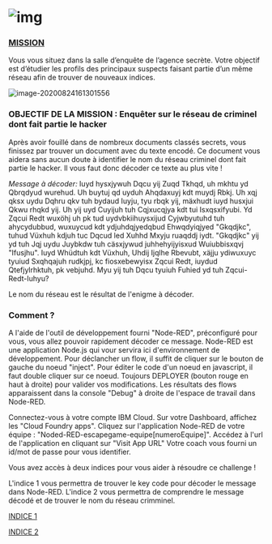 

# ![img](/assets/undercover.png)

### <u>MISSION</u>

Vous vous situez dans la salle d’enquête de l’agence secrète. Votre objectif est d’étudier les profils des principaux suspects faisant partie d’un même réseau afin de trouver de nouveaux indices. 


![image-20200824161301556](/assets/image-20200824161301556.png)

### OBJECTIF DE LA MISSION : Enquêter sur le réseau de criminel dont fait partie le hacker 

Après avoir fouillé dans de nombreux documents classés secrets, vous finissez par trouver un document avec du texte encodé. Ce document vous aidera sans aucun doute à identifier le nom du réseau criminel dont fait partie le hacker. Il vous faut donc décoder ce texte au plus vite !

_Message à décoder:_ Iuyd hysxjywuh Dqcu yij Zuqd Tkhqd, uh mkhtu yd Qbrqdyud wurehud. Uh buytuj qd uyduh Ahqdaxuyj kdt muydj Rbkj. Uh xqj qksx uydu Dqhru qkv tuh bydaud Iuyju, tyu rbqk yij, mäxhudt iuyd husxjui Qkwu rhqkd yij. Uh yij uyd Cuyijuh tuh Cqjxucqjya kdt tui Isxqsxifyubi. Yd Zqcui Redt wuxöhj uh pk tud uydvbkiihuysxijud Cyjwbyutuhd tuh ahycydubbud, wuxuycud kdt ydjuhdqjyedqbud Ehwqdyiqjyed "Gkqdjkc", tuhud Vüxhuh kdjuh tuc Dqcud led Xuhhd Mxyju ruaqddj iydt. "Gkqdjkc" yij yd tuh Jqj uydu Juybkdw tuh cäsxjywud juhhehyijyisxud Wuiubbisxqvj "Ifusjhu". Iuyd Whüdtuh kdt Vüxhuh, Uhdij Ijqlhe Rbevubt, xäjju ydiwuxuyc tyuiud Sxqhqajuh rudkjpj, kc fiosxebewyisx Zqcui Redt, iuydud Qtefjylrhktuh, pk vebjuhd. Myu yij tuh Dqcu tyuiuh Fuhied yd tuh Zqcui-Redt-Iuhyu?

Le nom du réseau est le résultat de l'enigme à décoder.

### Comment ?  
A l'aide de l'outil de développement fourni "Node-RED", préconfiguré pour vous, vous allez pouvoir rapidement décoder ce message.
Node-RED est une application Node.js qui vour servira ici d'environnement de développement. Pour déclancher un flow, il suffit de cliquer sur le bouton de gauche du noeud "inject". Pour éditer le code d'un noeud en javascript, il faut double cliquer sur ce noeud. Toujours DEPLOYER (bouton rouge en haut à droite) pour valider vos modifications. Les résultats des flows apparaissent dans la console "Debug" à droite de l'espace de travail dans Node-RED.

Connectez-vous à votre compte IBM Cloud. Sur votre Dashboard, affichez les "Cloud Foundry apps". Cliquez sur l'application Node-RED de votre équipe : "Noded-RED-escapegame-equipe[numeroEquipe]". 
Accédez à l'url de l'application en cliquant sur "Visit App URL"
Votre coach vous fourni un id/mot de passe pour vous identifier.

Vous avez accès à deux indices pour vous aider à résoudre ce challenge !

L'indice 1 vous permettra de trouver le key code pour décoder le message dans Node-RED.
L'indice 2 vous permettra de comprendre le message décodé et de trouver le nom du réseau crimminel.

[INDICE 1](https://undercovernetwork.github.io/salle-d-enquete/indice1/)

[INDICE 2](hhttps://undercovernetwork.github.io/salle-d-enquete/indice2/)




